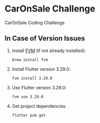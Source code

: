 # CarOnSale Challenge

CarOnSale Coding Challenge

## In Case of Version Issues

1. Install [FVM](https://fvm.app/documentation/getting-started/installation) (if not already installed):
   ```
   brew install fvm
   ```
2. Install Flutter version 3.29.0:
   ```
   fvm install 3.29.0
   ```
3. Use Flutter version 3.29.0:
   ```
   fvm use 3.29.0
   ```
4. Get project dependencies:
   ```
   flutter pub get
   ```
